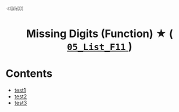 <p align="left">
  <a href="../README.md">
    <img src="../../Z99-OTHERS/00-common/00-back.png" style="width:10%">
  </a>
</p>

<div align="center">
  <h1>
    Missing Digits (Function) ★ (
      <a href="https://drive.google.com/file/d/1_WW9weWNWDnFKjGxdwiD39pUz6jX-JxT/view?usp=drive_link">
        <code>05_List_F11</code>
      </a>
    )
  </h1>
</div>

# Contents

-   [test1]()
-   [test2]()
-   [test3]()
